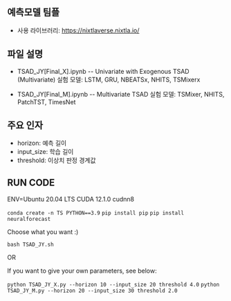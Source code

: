 ## 예측모델 팀플
* 사용 라이브러리: https://nixtlaverse.nixtla.io/

## 파일 설명

* TSAD_JY[Final_X].ipynb -- Univariate with Exogenous TSAD (Multivariate)
실험 모델: LSTM, GRU, NBEATSx, NHITS, TSMixerx

* TSAD_JY[Final_M].ipynb -- Multivariate TSAD
실험 모델: TSMixer, NHITS, PatchTST, TimesNet

## 주요 인자
* horizon: 예측 길이
* input_size: 학습 길이
* threshold: 이상치 판정 경계값

## RUN CODE
ENV=Ubuntu 20.04 LTS CUDA 12.1.0 cudnn8

`conda create -n TS PYTHON==3.9`
`pip install pip`
`pip install neuralforecast`

Choose what you want :)

`bash TSAD_JY.sh`

OR

If you want to give your own parameters, see below:

`python TSAD_JY_X.py --horizon 10 --input_size 20 threshold 4.0`
`python TSAD_JY_M.py --horizon 20 --input_size 30 threshold 2.0`
